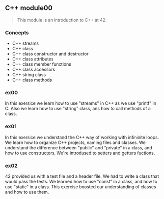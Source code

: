 ## C++ module00

> This module is an introduction to C++ at 42.

### Concepts
* C++ streams
* C++ class
* C++ class constructor and destructor
* C++ class attributes
* C++ class member functions
* C++ class accessors
* C++ string class
* C++ class methods

### ex00
In this exersice we learn how to use "streams" in C++ as we use "printf" in C. Also we learn how to use "string" class, ans how to call methods of a class.

### ex01
In this exersice we understand the C++ way of working with infininite loops.
We learn how to organize C++ projects, naming files and classes.
We understand the difference between "public" and "private" in a class, and how to use constructors. We're introdused to setters and getters fuctions.

### ex02
42 provided us with a test file and a header file. We had to write a class that would pass the tests. We learned how to use "const" in a class, and how to use "static" in a class.
This exercise boosted our understanding of classes and how to use them.
